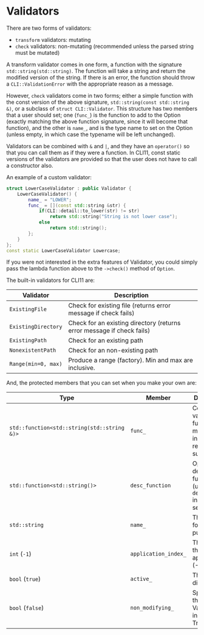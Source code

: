 # Validators

There are two forms of validators:

* `transform` validators: mutating
* `check` validators: non-mutating (recommended unless the parsed string must be mutated)

A transform validator comes in one form, a function with the signature `std::string(std::string)`.
The function will take a string and return the modified version of the string. If there is an error,
the function should throw a `CLI::ValidationError` with the appropriate reason as a message.

However, `check` validators come in two forms; either a simple function with the const version of the
above signature, `std::string(const std::string &)`, or a subclass of `struct CLI::Validator`. This
structure has two members that a user should set; one (`func_`) is the function to add to the Option
(exactly matching the above function signature, since it will become that function), and the other is
`name_`, and is the type name to set on the Option (unless empty, in which case the typename will be
left unchanged).

Validators can be combined with `&` and `|`, and they have an `operator()` so that you can call them
as if they were a function. In CLI11, const static versions of the validators are provided so that
the user does not have to call a constructor also.

An example of a custom validator:

```cpp
struct LowerCaseValidator : public Validator {
    LowerCaseValidator() {
        name_ = "LOWER";
        func_ = [](const std::string &str) {
            if(CLI::detail::to_lower(str) != str)
                return std::string("String is not lower case");
            else
                return std::string();
        };
    }
};
const static LowerCaseValidator Lowercase;
```

If you were not interested in the extra features of Validator, you could simply pass the lambda function above to the `->check()` method of `Option`.

The built-in validators for CLI11 are:

| Validator           | Description |
|---------------------|-------------|
| `ExistingFile`      | Check for existing file (returns error message if check fails) |
| `ExistingDirectory` | Check for an existing directory (returns error message if check fails) |
| `ExistingPath`      | Check for an existing path |
| `NonexistentPath`   | Check for an non-existing path |
| `Range(min=0, max)` |  Produce a range (factory). Min and max are inclusive. |


And, the protected members that you can set when you make your own are:

| Type | Member | Description |
|------|--------|-------------|
| `std::function<std::string(std::string &)>` | `func_` | Core validation function - modifies input and returns "" if successful |
| `std::function<std::string()>` | `desc_function` | Optional description function (uses `description_` instead if not set) |
| `std::string` | `name_` | The name for search purposes |
| `int` (`-1`) | `application_index_` | The element this validator applies to (-1 for all) |
| `bool` (`true`) | `active_` | This can be disabled |
| `bool` (`false`) | `non_modifying_` | Specify that this is a Validator instead of a Transformer |
